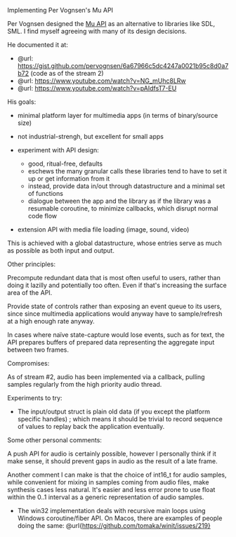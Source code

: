 Implementing Per Vognsen's Mu API

Per Vognsen designed the [Mu API](xxxx_mu.h) as an alternative to libraries like SDL,
SML. I find myself agreeing with many of its design decisions.

He documented it at:
- @url: https://gist.github.com/pervognsen/6a67966c5dc4247a0021b95c8d0a7b72 (code as of the stream 2)
- @url: https://www.youtube.com/watch?v=NG_mUhc8LRw
- @url: https://www.youtube.com/watch?v=pAIdfsT7-EU

His goals:
- minimal platform layer for multimedia apps (in terms of binary/source size)
- not industrial-strengh, but excellent for small apps
- experiment with API design:
  + good, ritual-free, defaults
  + eschews the many granular calls these libraries tend to have to
    set it up or get information from it
  + instead, provide data in/out through datastructure and a minimal set of functions
  + dialogue between the app and the library as if the library was a
  resumable coroutine, to minimize callbacks, which disrupt normal
  code flow

- extension API with media file loading (image, sound, video)

This is achieved with a global datastructure, whose entries serve as
much as possible as both input and output.

Other principles: 

Precompute redundant data that is most often useful to users, rather
than doing it lazilly and potentially too often. Even if that's
increasing the surface area of the API.

Provide state of controls rather than exposing an event queue to its
users, since since multimedia applications would anyway have to
sample/refresh at a high enough rate anyway.

In cases where naïve state-capture would lose events, such as for text,
the API prepares buffers of prepared data representing the aggregate
input between two frames.

Compromises:

As of stream #2, audio has been implemented via a callback, pulling
samples regularly from the high priority audio thread.

Experiments to try:

- The input/output struct is plain old data (if you except the
  platform specific handles) ; which means it should be trivial to
  record sequence of values to replay back the application eventually.

Some other personal comments:

A push API for audio is certainly possible, however I personally think
if it make sense, it should prevent gaps in audio as the result of a
late frame.

Another comment I can make is that the choice of int16_t for audio
samples, while convenient for mixing in samples coming from audio
files, make synthesis cases less natural. It's easier and less error
prone to use float within the 0..1 interval as a generic
representation of audio samples.

- The win32 implementation deals with recursive main loops using
Windows coroutine/fiber API. On Macos, there are examples of people
doing the same: @url{https://github.com/tomaka/winit/issues/219}

